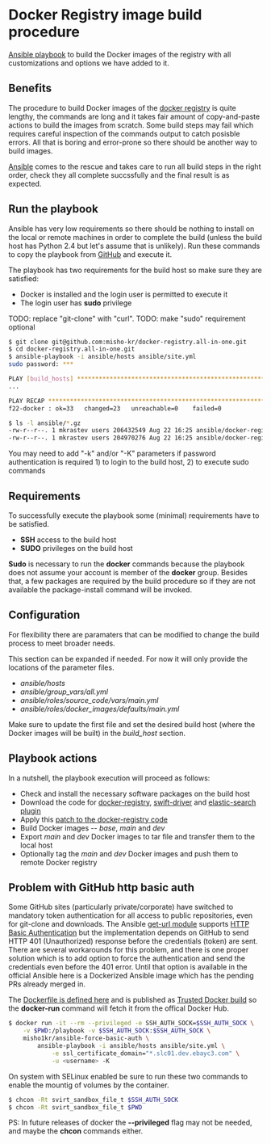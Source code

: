 Docker Registry image build procedure
=====================================

[Ansible playbook](http://docs.ansible.com/playbooks.html) to build the Docker images of the registry with all customizations and options we have added to it.

## Benefits

The procedure to build Docker images of the [docker registry](https://github.com/dotcloud/docker-registry) is quite lengthy, the commands are long and it takes fair amount of copy-and-paste actions to build the images from scratch. Some build steps may fail which requires careful inspection of the commands output to catch posisble errors. All that is boring and error-prone so there should be another way to build images.

[Ansible](http://docs.ansible.com/intro.html) comes to the rescue and takes care to run all build steps in the right order, check they all complete succssfully and the final result is as expected.

## Run the playbook

Ansible has very low requirements so there should be nothing to install on the local or remote machines in order to complete the build (unless the build host has Python 2.4 but let's assume that is unlikely). Run these commands to copy the playbook from [GitHub](https://github.com/misho-kr/docker-registry.all-in-one) and execute it.

The playbook has two requirements for the build host so make sure they are satisfied:

* Docker is installed and the login user is permitted to execute it
* The login user has __sudo__ privilege

TODO: replace "git-clone" with "curl".
TODO: make "sudo" requirement optional

```bash
$ git clone git@github.com:misho-kr/docker-registry.all-in-one.git
$ cd docker-registry.all-in-one.git
$ ansible-playbook -i ansible/hosts ansible/site.yml
sudo password: ***

PLAY [build_hosts] ************************************************************
...

PLAY RECAP ********************************************************************
f22-docker : ok=33   changed=23   unreachable=0    failed=0

$ ls -l ansible/*.gz 
-rw-r--r--. 1 mkrastev users 206432549 Aug 22 16:25 ansible/docker-registry-dev.tar.gz
-rw-r--r--. 1 mkrastev users 204970276 Aug 22 16:25 ansible/docker-registry.tar.gz
```

You may need to add "-k" and/or "-K" parameters if password authentication is required 1) to login to the build host, 2) to execute sudo commands

## Requirements

To successfully execute the playbook some (minimal) requirements have to be satisfied.

* __SSH__ access to the build host
* __SUDO__ privileges on the build host

__Sudo__ is necessary to run the __docker__ commands because the playbook does not assume your account is member of the __docker__ group. Besides that, a few packages are required by the build procedure so if they are not available the package-install command will be invoked.

## Configuration

For flexibility there are paramaters that can be modified to change the build process to meet broader needs.

This section can be expanded if needed. For now it will only provide the locations of the parameter files.

* _ansible/hosts_
* _ansible/group_vars/all.yml_
* _ansible/roles/source_code/vars/main.yml_
* _ansible/roles/docker_images/defaults/main.yml_

Make sure to update the first file and set the desired build host (where the Docker images will be built) in the _build_host_ section.

## Playbook actions

In a nutshell, the playbook execution will proceed as follows:

* Check and install the necessary software packages on the build host
* Download the code for [docker-registry](https://github.com/dotcloud/docker-registry/archive/0.9.0.zip), [swift-driver](https://github.com/bacongobbler/docker-registry-driver-swift/archive/master.zip) and [elastic-search plugin](https://github.com/misho-kr/elasticsearchindex/archive/master.zip)
* Apply this [patch to the docker-registry code](https://gist.github.com/misho-kr/4face298975a8bcf01a6/download)
* Build Docker images -- _base_, _main_ and _dev_
* Export _main_ and _dev_ Docker images to tar file and transfer them to the local host
* Optionally tag the _main_ and _dev_ Docker images and push them to remote Docker registry

## Problem with GitHub http basic auth

Some GitHub sites (particularly private/corporate) have switched to mandatory token authentication for all access to public repositories, even for git-clone and downloads. The Ansible [get-url module](http://docs.ansible.com/get_url_module.html) supports [HTTP Basic Authentication](http://en.wikipedia.org/wiki/Basic_access_authentication) but the implementation depends on GitHub to send HTTP 401 (Unauthorized) response before the credentials (token) are sent. There are several workarounds for this problem, and there is one proper solution which is to add option to force the authentication and send the credentials even before the 401 error. Until that option is available in the official Ansible here is a Dockerized Ansible image which has the pending PRs already merged in.

The [Dockerfile is defined here](https://github.com/misho-kr/scripts-and-tools/tree/master/docker/patch-ansible) and is published as [Trusted Docker build](https://registry.hub.docker.com/u/misho1kr/ansible-force-basic-auth) so the __docker-run__ command will fetch it from the offical Docker Hub.

```bash
$ docker run -it --rm --privileged -e SSH_AUTH_SOCK=$SSH_AUTH_SOCK \
	-v $PWD:/playbook -v $SSH_AUTH_SOCK:$SSH_AUTH_SOCK \
	misho1kr/ansible-force-basic-auth \
	    ansible-playbook -i ansible/hosts ansible/site.yml \
            -e ssl_certificate_domain="*.slc01.dev.ebayc3.com" \
            -u <username> -K
```

On system with SELinux enabled be sure to run these two commands to enable the mountig of volumes by the container.

```bash
$ chcon -Rt svirt_sandbox_file_t $SSH_AUTH_SOCK
$ chcon -Rt svirt_sandbox_file_t $PWD 
```

PS: In future releases of docker the __--privileged__ flag may not be needed, and maybe the __chcon__ commands either.
